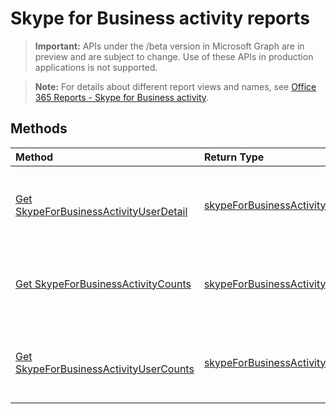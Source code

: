 # Skype for Business activity reports

> **Important:** APIs under the /beta version in Microsoft Graph are in preview and are subject to change. Use of these APIs in production applications is not supported.

> **Note:** For details about different report views and names, see [Office 365 Reports - Skype for Business activity](https://support.office.com/client/Skype-for-Business-Online-activity-8cbe2eb2-1194-4fd7-b1ee-9f9287c82424).

## Methods

| Method                                   | Return Type                              | Description                              |
| :--------------------------------------- | :--------------------------------------- | :--------------------------------------- |
| [Get SkypeForBusinessActivityUserDetail](../api/reportroot_skypeforbusinessactivityuserdetail.md) | [skypeForBusinessActivityUserDetail](../api/reportroot_skypeforbusinessactivityuserdetail.md#response) | Get a Skype for Business activity user detail report. |
| [Get SkypeForBusinessActivityCounts](../api/reportroot_skypeforbusinessactivitycounts.md) | [skypeForBusinessActivityCounts](../api/reportroot_skypeforbusinessactivitycounts.md#response) | Get a Skype for Business activity counts report. |
| [Get SkypeForBusinessActivityUserCounts](../api/reportroot_skypeforbusinessactivityusercounts.md) | [skypeForBusinessActivityUserCounts](../api/reportroot_skypeforbusinessactivityusercounts.md#response) | Get a Skype for Business activity user counts report. |

